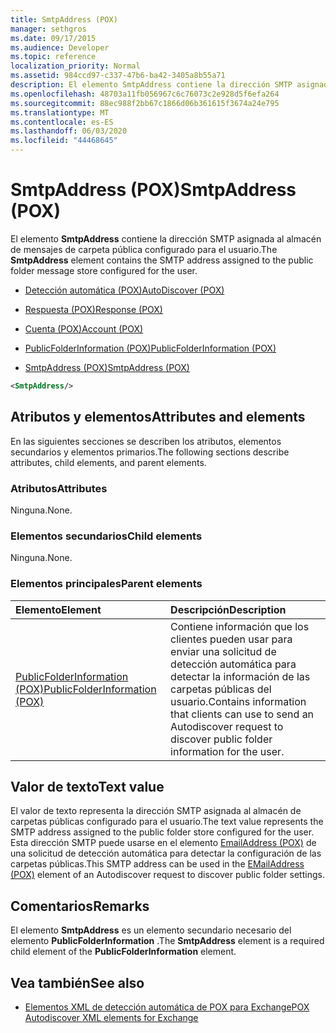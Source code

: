 ```yaml
---
title: SmtpAddress (POX)
manager: sethgros
ms.date: 09/17/2015
ms.audience: Developer
ms.topic: reference
localization_priority: Normal
ms.assetid: 984ccd97-c337-47b6-ba42-3405a8b55a71
description: El elemento SmtpAddress contiene la dirección SMTP asignada al almacén de mensajes de carpeta pública configurado para el usuario.
ms.openlocfilehash: 48703a11fb056967c6c76073c2e928d5f6efa264
ms.sourcegitcommit: 88ec988f2bb67c1866d06b361615f3674a24e795
ms.translationtype: MT
ms.contentlocale: es-ES
ms.lasthandoff: 06/03/2020
ms.locfileid: "44468645"
---
```

# <a name="smtpaddress-pox"></a><span data-ttu-id="7cc5b-103">SmtpAddress (POX)</span><span class="sxs-lookup"><span data-stu-id="7cc5b-103">SmtpAddress (POX)</span></span>

<span data-ttu-id="7cc5b-104">El elemento **SmtpAddress** contiene la dirección SMTP asignada al almacén de mensajes de carpeta pública configurado para el usuario.</span><span class="sxs-lookup"><span data-stu-id="7cc5b-104">The **SmtpAddress** element contains the SMTP address assigned to the public folder message store configured for the user.</span></span> 
  
- [<span data-ttu-id="7cc5b-105">Detección automática (POX)</span><span class="sxs-lookup"><span data-stu-id="7cc5b-105">AutoDiscover (POX)</span></span>](autodiscover-pox.md)
  
- [<span data-ttu-id="7cc5b-106">Respuesta (POX)</span><span class="sxs-lookup"><span data-stu-id="7cc5b-106">Response (POX)</span></span>](response-pox.md)
  
- [<span data-ttu-id="7cc5b-107">Cuenta (POX)</span><span class="sxs-lookup"><span data-stu-id="7cc5b-107">Account (POX)</span></span>](account-pox.md)
  
- [<span data-ttu-id="7cc5b-108">PublicFolderInformation (POX)</span><span class="sxs-lookup"><span data-stu-id="7cc5b-108">PublicFolderInformation (POX)</span></span>](publicfolderinformation-pox.md)
  
- [<span data-ttu-id="7cc5b-109">SmtpAddress (POX)</span><span class="sxs-lookup"><span data-stu-id="7cc5b-109">SmtpAddress (POX)</span></span>](smtpaddress-pox.md)
  
```XML
<SmtpAddress/>
```

## <a name="attributes-and-elements"></a><span data-ttu-id="7cc5b-110">Atributos y elementos</span><span class="sxs-lookup"><span data-stu-id="7cc5b-110">Attributes and elements</span></span>

<span data-ttu-id="7cc5b-111">En las siguientes secciones se describen los atributos, elementos secundarios y elementos primarios.</span><span class="sxs-lookup"><span data-stu-id="7cc5b-111">The following sections describe attributes, child elements, and parent elements.</span></span>
  
### <a name="attributes"></a><span data-ttu-id="7cc5b-112">Atributos</span><span class="sxs-lookup"><span data-stu-id="7cc5b-112">Attributes</span></span>

<span data-ttu-id="7cc5b-113">Ninguna.</span><span class="sxs-lookup"><span data-stu-id="7cc5b-113">None.</span></span>
  
### <a name="child-elements"></a><span data-ttu-id="7cc5b-114">Elementos secundarios</span><span class="sxs-lookup"><span data-stu-id="7cc5b-114">Child elements</span></span>

<span data-ttu-id="7cc5b-115">Ninguna.</span><span class="sxs-lookup"><span data-stu-id="7cc5b-115">None.</span></span>
  
### <a name="parent-elements"></a><span data-ttu-id="7cc5b-116">Elementos principales</span><span class="sxs-lookup"><span data-stu-id="7cc5b-116">Parent elements</span></span>

|<span data-ttu-id="7cc5b-117">**Elemento**</span><span class="sxs-lookup"><span data-stu-id="7cc5b-117">**Element**</span></span>|<span data-ttu-id="7cc5b-118">**Descripción**</span><span class="sxs-lookup"><span data-stu-id="7cc5b-118">**Description**</span></span>|
|:-----|:-----|
|[<span data-ttu-id="7cc5b-119">PublicFolderInformation (POX)</span><span class="sxs-lookup"><span data-stu-id="7cc5b-119">PublicFolderInformation (POX)</span></span>](publicfolderinformation-pox.md) <br/> |<span data-ttu-id="7cc5b-120">Contiene información que los clientes pueden usar para enviar una solicitud de detección automática para detectar la información de las carpetas públicas del usuario.</span><span class="sxs-lookup"><span data-stu-id="7cc5b-120">Contains information that clients can use to send an Autodiscover request to discover public folder information for the user.</span></span>  <br/> |
   
## <a name="text-value"></a><span data-ttu-id="7cc5b-121">Valor de texto</span><span class="sxs-lookup"><span data-stu-id="7cc5b-121">Text value</span></span>

<span data-ttu-id="7cc5b-122">El valor de texto representa la dirección SMTP asignada al almacén de carpetas públicas configurado para el usuario.</span><span class="sxs-lookup"><span data-stu-id="7cc5b-122">The text value represents the SMTP address assigned to the public folder store configured for the user.</span></span> <span data-ttu-id="7cc5b-123">Esta dirección SMTP puede usarse en el elemento [EmailAddress (POX)](emailaddress-pox.md) de una solicitud de detección automática para detectar la configuración de las carpetas públicas.</span><span class="sxs-lookup"><span data-stu-id="7cc5b-123">This SMTP address can be used in the [EMailAddress (POX)](emailaddress-pox.md) element of an Autodiscover request to discover public folder settings.</span></span> 
  
## <a name="remarks"></a><span data-ttu-id="7cc5b-124">Comentarios</span><span class="sxs-lookup"><span data-stu-id="7cc5b-124">Remarks</span></span>

<span data-ttu-id="7cc5b-125">El elemento **SmtpAddress** es un elemento secundario necesario del elemento **PublicFolderInformation** .</span><span class="sxs-lookup"><span data-stu-id="7cc5b-125">The **SmtpAddress** element is a required child element of the **PublicFolderInformation** element.</span></span> 
  
## <a name="see-also"></a><span data-ttu-id="7cc5b-126">Vea también</span><span class="sxs-lookup"><span data-stu-id="7cc5b-126">See also</span></span>

- [<span data-ttu-id="7cc5b-127">Elementos XML de detección automática de POX para Exchange</span><span class="sxs-lookup"><span data-stu-id="7cc5b-127">POX Autodiscover XML elements for Exchange</span></span>](pox-autodiscover-xml-elements-for-exchange.md)

